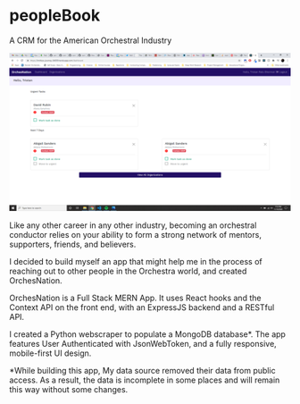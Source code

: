 # peopleBook
A CRM for the American Orchestral Industry

![OrchesNation](./client/src/components/layout/orchesNationShot.png)

Like any other career in any other industry, becoming an orchestral conductor relies on your ability to form a strong network of mentors, supporters, friends, and believers.

I decided to build myself an app that might help me in the process of reaching out to other people in the Orchestra world, and created OrchesNation. 

OrchesNation is a Full Stack MERN App. It uses React hooks and the Context API on the front end, with an ExpressJS backend and a RESTful API.

I created a Python webscraper to populate a MongoDB database*. The app features User Authenticated with JsonWebToken, and a fully responsive, mobile-first UI design.




*While building this app, My data source removed their data from public access. As a result, the data is incomplete in some places and will remain this way without some changes. 

